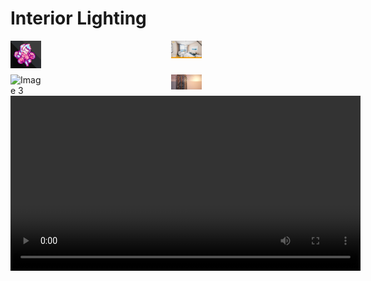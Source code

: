 # Interior Lighting

<!--
<img src="Projects/Megan/PocketMegBigCrop.PNG" alt="Megan, The game" width="20%" />
<img src="Projects/Interiors/Interior1.png" alt="Interiors" width="20%" />
-->


<div style="display: grid; grid-template-columns: 5fr 5fr; gap: 10px;">
  <img src="Projects/Megan/PocketMegBigCrop.PNG" alt="Image 1" style="width: 20%;">
  <img src="Projects/Interiors/Interior1.png" alt="Image 2" style="width: 20%;">
  <img src="Projects/InteriorShader/InteriorShader4.jpg" alt="Image 3" style="width: 20%;">
  <img src="Projects/InteriorShader/BuildingCapture.jpg" alt="Image 3" style="width: 20%;">
</div>

<video controls width="560" style="display: block; margin: 0 auto;">
  <source src="Tech/EdgeMapping.mp4" type="video/mp4">
</video>
